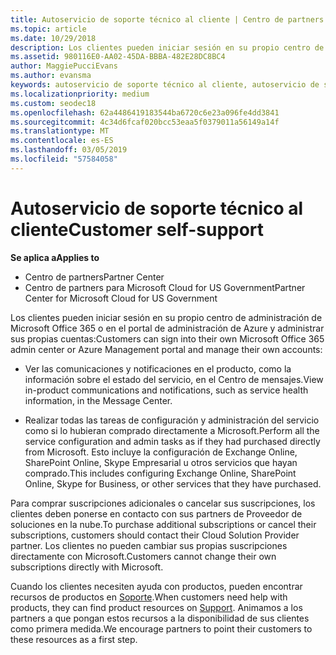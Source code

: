 ```yaml
---
title: Autoservicio de soporte técnico al cliente | Centro de partners
ms.topic: article
ms.date: 10/29/2018
description: Los clientes pueden iniciar sesión en su propio centro de administración de Microsoft Office 365 o el portal de administración de Azure y administrar sus propias cuentas. Para comprar suscripciones adicionales o cancelar sus suscripciones, los clientes deben ponerse en contacto con sus partners de Proveedor de soluciones en la nube.
ms.assetid: 980116E0-AA02-45DA-BBBA-482E28DC8BC4
author: MaggiePucciEvans
ms.author: evansma
keywords: autoservicio de soporte técnico al cliente, autoservicio de soporte técnico,
ms.localizationpriority: medium
ms.custom: seodec18
ms.openlocfilehash: 62a4486419183544ba6720c6e23a096fe4dd3841
ms.sourcegitcommit: 4c34d6fcaf020bcc53eaa5f0379011a56149a14f
ms.translationtype: MT
ms.contentlocale: es-ES
ms.lasthandoff: 03/05/2019
ms.locfileid: "57584058"
---
```

# <a name="customer-self-support"></a><span data-ttu-id="a007a-105">Autoservicio de soporte técnico al cliente</span><span class="sxs-lookup"><span data-stu-id="a007a-105">Customer self-support</span></span>

<span data-ttu-id="a007a-106">**Se aplica a**</span><span class="sxs-lookup"><span data-stu-id="a007a-106">**Applies to**</span></span>

-  <span data-ttu-id="a007a-107">Centro de partners</span><span class="sxs-lookup"><span data-stu-id="a007a-107">Partner Center</span></span>
-  <span data-ttu-id="a007a-108">Centro de partners para Microsoft Cloud for US Government</span><span class="sxs-lookup"><span data-stu-id="a007a-108">Partner Center for Microsoft Cloud for US Government</span></span>


<span data-ttu-id="a007a-109">Los clientes pueden iniciar sesión en su propio centro de administración de Microsoft Office 365 o en el portal de administración de Azure y administrar sus propias cuentas:</span><span class="sxs-lookup"><span data-stu-id="a007a-109">Customers can sign into their own Microsoft Office 365 admin center or Azure Management portal and manage their own accounts:</span></span>

-   <span data-ttu-id="a007a-110">Ver las comunicaciones y notificaciones en el producto, como la información sobre el estado del servicio, en el Centro de mensajes.</span><span class="sxs-lookup"><span data-stu-id="a007a-110">View in-product communications and notifications, such as service health information, in the Message Center.</span></span>

-   <span data-ttu-id="a007a-111">Realizar todas las tareas de configuración y administración del servicio como si lo hubieran comprado directamente a Microsoft.</span><span class="sxs-lookup"><span data-stu-id="a007a-111">Perform all the service configuration and admin tasks as if they had purchased directly from Microsoft.</span></span> <span data-ttu-id="a007a-112">Esto incluye la configuración de Exchange Online, SharePoint Online, Skype Empresarial u otros servicios que hayan comprado.</span><span class="sxs-lookup"><span data-stu-id="a007a-112">This includes configuring Exchange Online, SharePoint Online, Skype for Business, or other services that they have purchased.</span></span>

<span data-ttu-id="a007a-113">Para comprar suscripciones adicionales o cancelar sus suscripciones, los clientes deben ponerse en contacto con sus partners de Proveedor de soluciones en la nube.</span><span class="sxs-lookup"><span data-stu-id="a007a-113">To purchase additional subscriptions or cancel their subscriptions, customers should contact their Cloud Solution Provider partner.</span></span> <span data-ttu-id="a007a-114">Los clientes no pueden cambiar sus propias suscripciones directamente con Microsoft.</span><span class="sxs-lookup"><span data-stu-id="a007a-114">Customers cannot change their own subscriptions directly with Microsoft.</span></span>

<span data-ttu-id="a007a-115">Cuando los clientes necesiten ayuda con productos, pueden encontrar recursos de productos en [Soporte](https://partnercenter.microsoft.com/partner/support).</span><span class="sxs-lookup"><span data-stu-id="a007a-115">When customers need help with products, they can find product resources on [Support](https://partnercenter.microsoft.com/partner/support).</span></span> <span data-ttu-id="a007a-116">Animamos a los partners a que pongan estos recursos a la disponibilidad de sus clientes como primera medida.</span><span class="sxs-lookup"><span data-stu-id="a007a-116">We encourage partners to point their customers to these resources as a first step.</span></span>

 

 



